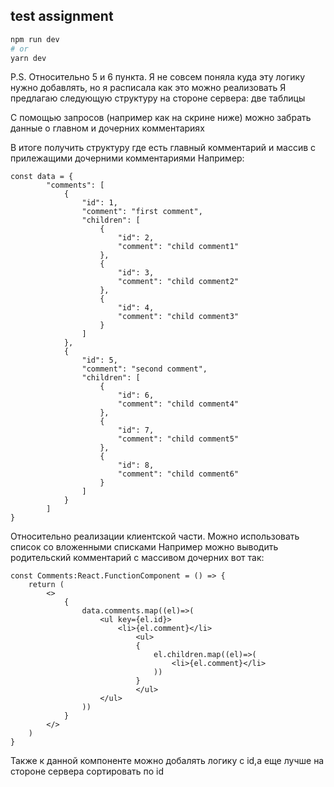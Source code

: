 ## test assignment

```bash
npm run dev
# or
yarn dev
```
<p>
P.S. Относительно 5 и 6 пункта. Я не совсем поняла куда эту логику нужно добавлять, но я расписала как это можно реализовать
Я предлагаю следующую структуру на стороне сервера: две таблицы

C помощью запросов (например как на скрине ниже) можно забрать данные о главном и дочерних комментариях

В итоге получить структуру где есть главный комментарий и массив с прилежащими дочерними комментариями
Например:
</p>

```
const data = {
        "comments": [
            {
                "id": 1,
                "comment": "first comment",
                "children": [
                    {
                        "id": 2,
                        "comment": "child comment1"
                    },
                    {
                        "id": 3,
                        "comment": "child comment2"
                    },
                    {
                        "id": 4,
                        "comment": "child comment3"
                    }
                ]
            },
            {
                "id": 5,
                "comment": "second comment",
                "children": [
                    {
                        "id": 6,
                        "comment": "child comment4"
                    },
                    {
                        "id": 7,
                        "comment": "child comment5"
                    },
                    {
                        "id": 8,
                        "comment": "child comment6"
                    }
                ]
            }
        ]
}
```

Относительно реализации клиентской части. Можно использовать список со вложенными списками 
Например можно выводить родительский комментарий с массивом дочерних вот так:
```
const Comments:React.FunctionComponent = () => {
    return (
        <>
            {
                data.comments.map((el)=>(
                    <ul key={el.id}>
                        <li>{el.comment}</li>
                            <ul>
                            {
                                el.children.map((el)=>(
                                    <li>{el.comment}</li>
                                ))
                            }
                            </ul>
                    </ul>
                ))
            }
        </>
    )
}
```
Также к данной компоненте можно добалять логику с id,а еще лучше на стороне сервера сортировать по id 

